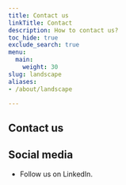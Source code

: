 ```yaml
---
title: Contact us
linkTitle: Contact
description: How to contact us?
toc_hide: true
exclude_search: true
menu:
  main:
    weight: 30
slug: landscape
aliases:
- /about/landscape

---
```


## Contact us


## Social media

* Follow us on LinkedIn.